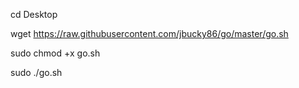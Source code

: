 cd Desktop

wget https://raw.githubusercontent.com/jbucky86/go/master/go.sh

sudo chmod +x go.sh

sudo ./go.sh

